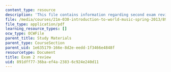 ```yaml
---
content_type: resource
description: 'This file contains information regarding second exam review sheet. '
file: /media/courses/21m-030-introduction-to-world-music-spring-2013/891dff7736baef4a23836c924e240d11_MIT21M_030S13_exam2review.pdf
file_type: application/pdf
learning_resource_types: []
ocw_type: OCWFile
parent_title: Study Materials
parent_type: CourseSection
parent_uid: 1e635179-166e-8d2e-eedd-1f3466e4848f
resourcetype: Document
title: Exam 2 review
uid: 891dff77-36ba-ef4a-2383-6c924e240d11
---
```

